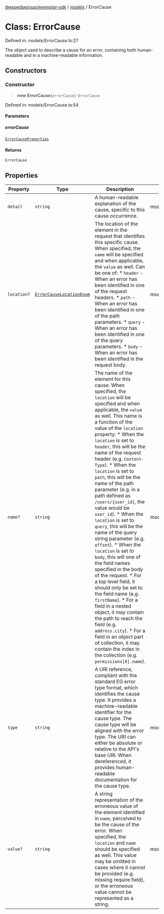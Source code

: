[@expediagroup/exemplar-sdk](../../index.md) / [models](../index.md) / ErrorCause

# Class: ErrorCause

Defined in: models/ErrorCause.ts:27

The object used to describe a cause for an error, containing both human-readable and in a machine-readable information.

## Constructors

### Constructor

> **new ErrorCause**(`errorCause`): `ErrorCause`

Defined in: models/ErrorCause.ts:54

#### Parameters

##### errorCause

[`ErrorCauseProperties`](../interfaces/ErrorCauseProperties.md)

#### Returns

`ErrorCause`

## Properties

| Property | Type | Description | Defined in |
| ------ | ------ | ------ | ------ |
| <a id="detail"></a> `detail` | `string` | A human-readable explanation of the cause, specific to this cause occurrence. | models/ErrorCause.ts:37 |
| <a id="location"></a> `location?` | [`ErrorCauseLocationEnum`](../type-aliases/ErrorCauseLocationEnum.md) | The location of the element in the request that identifies this specific cause. When specified, the `name` will be specified and when applicable, the `value` as well. Can be one of: * `header` - When an error has been identified in one of the request headers. * `path` - When an error has been identified in one of the path parameters. * `query` - When an error has been identified in one of the query parameters. * `body` - When an error has been identified in the request body. | models/ErrorCause.ts:42 |
| <a id="name"></a> `name?` | `string` | The name of the element for this cause. When specified, the `location` will be specified and when applicable, the `value` as well. This name is a function of the value of the `location` property: * When the `location` is set to `header`, this will be the name of the request header (e.g. `Content-Type`). * When the `location` is set to `path`, this will be the name of the path parameter (e.g. in a path defined as `/users/{user_id}`, the value would be `user_id`). * When the `location` is set to `query`, this will be the name of the query string parameter (e.g. `offset`). * When the `location` is set to `body`, this will one of the field names specified in the body of the request. * For a top level field, it should only be set to the field name (e.g. `firstName`). * For a field in a nested object, it may contain the path to reach the field (e.g. `address.city`). * For a field in an object part of collection, it may contain the index in the collection (e.g. `permissions[0].name`). | models/ErrorCause.ts:47 |
| <a id="type"></a> `type` | `string` | A URI reference, compliant with the standard EG error type format, which identifies the cause type. It provides a machine-readable identifier for the cause type. The cause type will be aligned with the error type. The URI can either be absolute or relative to the API\'s base URI. When dereferenced, it provides human-readable documentation for the cause type. | models/ErrorCause.ts:32 |
| <a id="value"></a> `value?` | `string` | A string representation of the erroneous value of the element identified in `name`, perceived to be the cause of the error. When specified, the `location` and `name` should be specified as well. This value may be omitted in cases where it cannot be provided (e.g. missing require field), or the erroneous value cannot be represented as a string. | models/ErrorCause.ts:52 |
